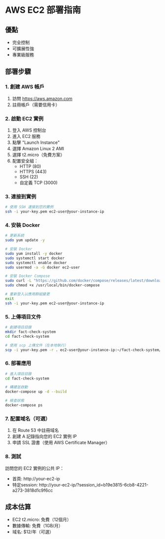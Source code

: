 # AWS EC2 部署指南

## 優點
- 完全控制
- 可擴展性強
- 專業級服務

## 部署步驟

### 1. 創建 AWS 帳戶
1. 訪問 https://aws.amazon.com
2. 註冊帳戶（需要信用卡）

### 2. 啟動 EC2 實例
1. 登入 AWS 控制台
2. 進入 EC2 服務
3. 點擊 "Launch Instance"
4. 選擇 Amazon Linux 2 AMI
5. 選擇 t2.micro（免費方案）
6. 配置安全組：
   - HTTP (80)
   - HTTPS (443)
   - SSH (22)
   - 自定義 TCP (3000)

### 3. 連接到實例
```bash
# 使用 SSH 連接到您的實例
ssh -i your-key.pem ec2-user@your-instance-ip
```

### 4. 安裝 Docker
```bash
# 更新系統
sudo yum update -y

# 安裝 Docker
sudo yum install -y docker
sudo systemctl start docker
sudo systemctl enable docker
sudo usermod -a -G docker ec2-user

# 安裝 Docker Compose
sudo curl -L "https://github.com/docker/compose/releases/latest/download/docker-compose-$(uname -s)-$(uname -m)" -o /usr/local/bin/docker-compose
sudo chmod +x /usr/local/bin/docker-compose

# 重新登入以應用群組變更
exit
ssh -i your-key.pem ec2-user@your-instance-ip
```

### 5. 上傳項目文件
```bash
# 創建項目目錄
mkdir fact-check-system
cd fact-check-system

# 使用 scp 上傳文件（在本地執行）
scp -i your-key.pem -r . ec2-user@your-instance-ip:~/fact-check-system/
```

### 6. 部署應用
```bash
# 進入項目目錄
cd fact-check-system

# 構建並啟動
docker-compose up -d --build

# 檢查狀態
docker-compose ps
```

### 7. 配置域名（可選）
1. 在 Route 53 中註冊域名
2. 創建 A 記錄指向您的 EC2 實例 IP
3. 申請 SSL 證書（使用 AWS Certificate Manager）

### 8. 測試
訪問您的 EC2 實例的公共 IP：
- 首頁: http://your-ec2-ip
- 特定session: http://your-ec2-ip/?session_id=b19e3815-6cb8-4221-a273-3818d1c9f6cc

## 成本估算
- EC2 t2.micro: 免費（12個月）
- 數據傳輸: 免費（1GB/月）
- 域名: $12/年（可選）
